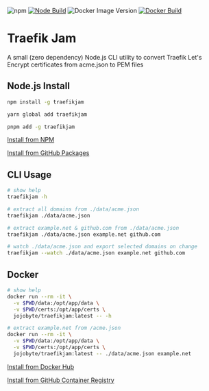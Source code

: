 
![npm](https://img.shields.io/npm/v/traefikjam)
[![Node Build](https://github.com/jojobyte/traefikjam/actions/workflows/node-build.yml/badge.svg)](https://github.com/jojobyte/traefikjam/actions/workflows/node-build.yml)
![Docker Image Version](https://img.shields.io/docker/v/jojobyte/traefikjam/latest?label=DockerHub)
[![Docker Build](https://github.com/jojobyte/traefikjam/actions/workflows/docker-build.yml/badge.svg)](https://github.com/jojobyte/traefikjam/actions/workflows/docker-build.yml)

# Traefik Jam

A small (zero dependency) Node.js CLI utility to convert Traefik Let's Encrypt certificates from acme.json to PEM files

## Node.js Install

```sh
npm install -g traefikjam

yarn global add traefikjam

pnpm add -g traefikjam
```
[Install from NPM](https://www.npmjs.com/package/traefikjam)

[Install from GitHub Packages](https://github.com/jojobyte/traefikjam/packages/1456711)

## CLI Usage
```sh
# show help
traefikjam -h

# extract all domains from ./data/acme.json
traefikjam ./data/acme.json

# extract example.net & github.com from ./data/acme.json
traefikjam ./data/acme.json example.net github.com

# watch ./data/acme.json and export selected domains on change
traefikjam --watch ./data/acme.json example.net github.com
```

## Docker

```sh
# show help
docker run --rm -it \
  -v $PWD/data:/opt/app/data \
  -v $PWD/certs:/opt/app/certs \
  jojobyte/traefikjam:latest -- -h

# extract example.net from /acme.json
docker run --rm -it \
  -v $PWD/data:/opt/app/data \
  -v $PWD/certs:/opt/app/certs \
  jojobyte/traefikjam:latest -- ./data/acme.json example.net
```

[Install from Docker Hub](https://hub.docker.com/r/jojobyte/traefikjam)

[Install from GitHub Container Registry](https://github.com/jojobyte/traefikjam/pkgs/container/traefikjam)
